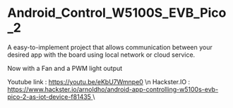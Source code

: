 # Android_Control_W5100S_EVB_Pico_2
A easy-to-implement project that allows communication between your desired app with the board using local network or cloud service. 

Now with a Fan and a PWM light output

Youtube link           : https://youtu.be/eKbU7Wmnpe0 \n
Hackster.IO            : [https://www.hackster.io/arnoldho/android-app-controlling-w5100s-evb-pico-2-as-iot-device-f81435 ](https://www.hackster.io/arnoldho/mini-smart-home-system-with-android-app-part-2-18ed2d)\
